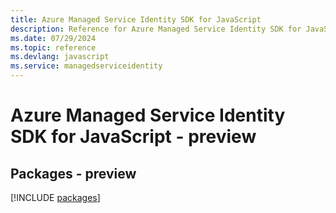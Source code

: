 ```yaml
---
title: Azure Managed Service Identity SDK for JavaScript
description: Reference for Azure Managed Service Identity SDK for JavaScript
ms.date: 07/29/2024
ms.topic: reference
ms.devlang: javascript
ms.service: managedserviceidentity
---
```

# Azure Managed Service Identity SDK for JavaScript - preview
## Packages - preview
[!INCLUDE [packages](managed-service-identity-index.md)]